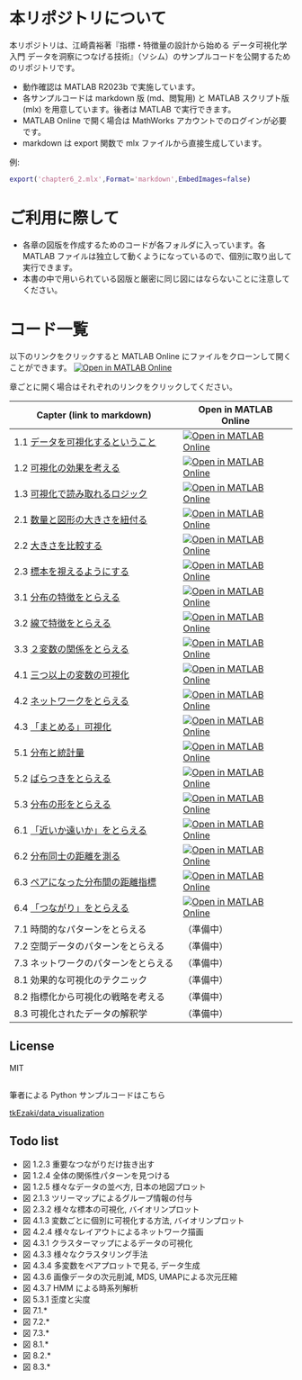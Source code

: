 # 本リポジトリについて
本リポジトリは、江崎貴裕著『指標・特徴量の設計から始める データ可視化学入門 データを洞察につなげる技術』（ソシム）のサンプルコードを公開するためのリポジトリです。

- 動作確認は MATLAB R2023b で実施しています。
- 各サンプルコードは markdown 版 (md、閲覧用) と MATLAB スクリプト版 (mlx) を用意しています。後者は MATLAB で実行できます。
- MATLAB Online で開く場合は MathWorks アカウントでのログインが必要です。
- markdown は export 関数で mlx ファイルから直接生成しています。

例:

```matlab
export('chapter6_2.mlx',Format='markdown',EmbedImages=false)
```


# ご利用に際して　

- 各章の図版を作成するためのコードが各フォルダに入っています。各 MATLAB ファイルは独立して動くようになっているので、個別に取り出して実行できます。
- 本書の中で用いられている図版と厳密に同じ図にはならないことに注意してください。

# コード一覧

以下のリンクをクリックすると MATLAB Online にファイルをクローンして開くことができます。
[![Open in MATLAB Online](https://www.mathworks.com/images/responsive/global/open-in-matlab-online.svg)](https://matlab.mathworks.com/open/github/v1?repo=minoue-xx/MATLAB-example-for-An-Introduction-to-Data-Visualization)

章ごとに開く場合はそれぞれのリンクをクリックしてください。

|  Capter (link to markdown) |  Open in MATLAB Online  |
| ---- | ---- |
| 1.1 [データを可視化するということ](chapter1/chapter1_1.md)　| [![Open in MATLAB Online](https://www.mathworks.com/images/responsive/global/open-in-matlab-online.svg)](https://matlab.mathworks.com/open/github/v1?repo=minoue-xx/MATLAB-example-for-An-Introduction-to-Data-Visualization&file=/chapter1/chapter1_1.mlx) |
| 1.2 [可視化の効果を考える](chapter1/chapter1_2.md)　| [![Open in MATLAB Online](https://www.mathworks.com/images/responsive/global/open-in-matlab-online.svg)](https://matlab.mathworks.com/open/github/v1?repo=minoue-xx/MATLAB-example-for-An-Introduction-to-Data-Visualization&file=/chapter1/chapter1_2.mlx) |
| 1.3 [可視化で読み取れるロジック](chapter1/chapter1_2.md)　| [![Open in MATLAB Online](https://www.mathworks.com/images/responsive/global/open-in-matlab-online.svg)](https://matlab.mathworks.com/open/github/v1?repo=minoue-xx/MATLAB-example-for-An-Introduction-to-Data-Visualization&file=/chapter1/chapter1_3.mlx) |
| 2.1 [数量と図形の大きさを紐付る](chapter2/chapter2_1.md)　| [![Open in MATLAB Online](https://www.mathworks.com/images/responsive/global/open-in-matlab-online.svg)](https://matlab.mathworks.com/open/github/v1?repo=minoue-xx/MATLAB-example-for-An-Introduction-to-Data-Visualization&file=/chapter2/chapter2_1.mlx) |
| 2.2 [大きさを比較する](chapter2/chapter2_2.md)　| [![Open in MATLAB Online](https://www.mathworks.com/images/responsive/global/open-in-matlab-online.svg)](https://matlab.mathworks.com/open/github/v1?repo=minoue-xx/MATLAB-example-for-An-Introduction-to-Data-Visualization&file=/chapter2/chapter2_2.mlx) |
| 2.3 [標本を視えるようにする](chapter2/chapter2_3.md)　| [![Open in MATLAB Online](https://www.mathworks.com/images/responsive/global/open-in-matlab-online.svg)](https://matlab.mathworks.com/open/github/v1?repo=minoue-xx/MATLAB-example-for-An-Introduction-to-Data-Visualization&file=/chapter2/chapter2_3.mlx) |
| 3.1 [分布の特徴をとらえる](chapter3/chapter3_1.md)　| [![Open in MATLAB Online](https://www.mathworks.com/images/responsive/global/open-in-matlab-online.svg)](https://matlab.mathworks.com/open/github/v1?repo=minoue-xx/MATLAB-example-for-An-Introduction-to-Data-Visualization&file=/chapter3/chapter3_1.mlx) |
| 3.2 [線で特徴をとらえる](chapter3/chapter3_3.md)　| [![Open in MATLAB Online](https://www.mathworks.com/images/responsive/global/open-in-matlab-online.svg)](https://matlab.mathworks.com/open/github/v1?repo=minoue-xx/MATLAB-example-for-An-Introduction-to-Data-Visualization&file=/chapter3/chapter3_2.mlx) |
| 3.3 [２変数の関係をとらえる](chapter3/chapter3_3.md)　| [![Open in MATLAB Online](https://www.mathworks.com/images/responsive/global/open-in-matlab-online.svg)](https://matlab.mathworks.com/open/github/v1?repo=minoue-xx/MATLAB-example-for-An-Introduction-to-Data-Visualization&file=/chapter3/chapter3_3.mlx) |
| 4.1 [三つ以上の変数の可視化](chapter4/chapter4_1.md)　| [![Open in MATLAB Online](https://www.mathworks.com/images/responsive/global/open-in-matlab-online.svg)](https://matlab.mathworks.com/open/github/v1?repo=minoue-xx/MATLAB-example-for-An-Introduction-to-Data-Visualization&file=/chapter4/chapter4_1.mlx) |
| 4.2 [ネットワークをとらえる](chapter4/chapter4_2.md)　| [![Open in MATLAB Online](https://www.mathworks.com/images/responsive/global/open-in-matlab-online.svg)](https://matlab.mathworks.com/open/github/v1?repo=minoue-xx/MATLAB-example-for-An-Introduction-to-Data-Visualization&file=/chapter4/chapter4_2.mlx) |
| 4.3 [「まとめる」可視化](chapter4/chapter4_3.md) | [![Open in MATLAB Online](https://www.mathworks.com/images/responsive/global/open-in-matlab-online.svg)](https://matlab.mathworks.com/open/github/v1?repo=minoue-xx/MATLAB-example-for-An-Introduction-to-Data-Visualization&file=/chapter4/chapter4_3.mlx) |
| 5.1 [分布と統計量](chapter5/chapter5_1.md)　| [![Open in MATLAB Online](https://www.mathworks.com/images/responsive/global/open-in-matlab-online.svg)](https://matlab.mathworks.com/open/github/v1?repo=minoue-xx/MATLAB-example-for-An-Introduction-to-Data-Visualization&file=/chapter5/chapter5_1.mlx) |
| 5.2 [ばらつきをとらえる](chapter5/chapter5_2.md)　|  [![Open in MATLAB Online](https://www.mathworks.com/images/responsive/global/open-in-matlab-online.svg)](https://matlab.mathworks.com/open/github/v1?repo=minoue-xx/MATLAB-example-for-An-Introduction-to-Data-Visualization&file=/chapter5/chapter5_2.mlx) |
| 5.3 [分布の形をとらえる](chapter5/chapter5_3.md)　|  [![Open in MATLAB Online](https://www.mathworks.com/images/responsive/global/open-in-matlab-online.svg)](https://matlab.mathworks.com/open/github/v1?repo=minoue-xx/MATLAB-example-for-An-Introduction-to-Data-Visualization&file=/chapter5/chapter5_3.mlx) |
| 6.1 [「近いか遠いか」をとらえる](chapter6/chapter6_1.md)　|  [![Open in MATLAB Online](https://www.mathworks.com/images/responsive/global/open-in-matlab-online.svg)](https://matlab.mathworks.com/open/github/v1?repo=minoue-xx/MATLAB-example-for-An-Introduction-to-Data-Visualization&file=/chapter6/chapter6_1.mlx) |
| 6.2 [分布同士の距離を測る](chapter6/chapter6_2.md)　|  [![Open in MATLAB Online](https://www.mathworks.com/images/responsive/global/open-in-matlab-online.svg)](https://matlab.mathworks.com/open/github/v1?repo=minoue-xx/MATLAB-example-for-An-Introduction-to-Data-Visualization&file=/chapter6/chapter6_2.mlx) |
| 6.3 [ペアになった分布間の距離指標](chapter6/chapter6_3.md)　| [![Open in MATLAB Online](https://www.mathworks.com/images/responsive/global/open-in-matlab-online.svg)](https://matlab.mathworks.com/open/github/v1?repo=minoue-xx/MATLAB-example-for-An-Introduction-to-Data-Visualization&file=/chapter6/chapter6_3.mlx) |
| 6.4 [「つながり」をとらえる](chapter6/chapter6_4.md)　| [![Open in MATLAB Online](https://www.mathworks.com/images/responsive/global/open-in-matlab-online.svg)](https://matlab.mathworks.com/open/github/v1?repo=minoue-xx/MATLAB-example-for-An-Introduction-to-Data-Visualization&file=/chapter6/chapter6_4.mlx) |
| 7.1 時間的なパターンをとらえる　| （準備中） |
| 7.2 空間データのパターンをとらえる　| （準備中） |
| 7.3 ネットワークのパターンをとらえる　| （準備中） |
| 8.1 効果的な可視化のテクニック　| （準備中） |
| 8.2 指標化から可視化の戦略を考える　| （準備中） |
| 8.3 可視化されたデータの解釈学　| （準備中） |

## License
MIT

## 

筆者による Python サンプルコードはこちら

[tkEzaki/data_visualization](https://github.com/tkEzaki/data_visualization)

## Todo list

- 図 1.2.3 重要なつながりだけ抜き出す
- 図 1.2.4 全体の関係性パターンを見つける
- 図 1.2.5 様々なデータの並べ方, 日本の地図プロット
- 図 2.1.3 ツリーマップによるグループ情報の付与
- 図 2.3.2 様々な標本の可視化, バイオリンプロット
- 図 4.1.3 変数ごとに個別に可視化する方法, バイオリンプロット
- 図 4.2.4 様々なレイアウトによるネットワーク描画
- 図 4.3.1 クラスターマップによるデータの可視化
- 図 4.3.3 様々なクラスタリング手法
- 図 4.3.4 多変数をペアプロットで見る, データ生成
- 図 4.3.6 画像データの次元削減, MDS, UMAPによる次元圧縮
- 図 4.3.7 HMM による時系列解析
- 図 5.3.1 歪度と尖度
- 図 7.1.*
- 図 7.2.*
- 図 7.3.*
- 図 8.1.*
- 図 8.2.*
- 図 8.3.*
